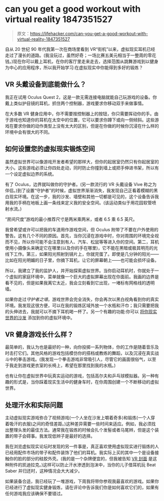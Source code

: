 # can you get a good workout with virtual reality 1847351527

> 原文：<https://lifehacker.com/can-you-get-a-good-workout-with-virtual-reality-1847351527>

自从 20 世纪 90 年代我第一次在商场里看到 VR“街机”以来，虚拟现实耳机已经走过了漫长的道路。(我没玩过，虽然好奇；一场比赛五美元相当于一整周的零花钱。)现在你可以戴上耳机，在你的客厅里走来走去，选择范围从跳舞游戏到以健身为中心的应用程序，所以我开始学习:在虚拟现实中你能得到多好的锻炼？

## VR 头戴设备到底能做什么？

我正在试用 Oculus Quest 2，这是一款无需连接电脑就能自己玩游戏的设备。你戴上类似护目镜的耳机，抓住两个控制器，游戏要求你移动双手来做事情。



在大多数 VR 健身应用中，你不需要按控制器上的按钮，你只需要挥动你的手。由于游戏也知道你的耳机在太空中的位置，它可以要求你蹲下或向一侧倾斜。这些游戏在要求你做的动作类型上没有太大的区别，但是在你做的时候你沉浸在什么样的环境中会有很大的不同。

## 如何设置您的虚拟现实锻炼空间

虽然虚拟世界可以像游戏开发者希望的那样大，但你的起居室仍然只有你起居室的大小。这些游戏必须让你四处走动，同时防止你撞到墙上或把手伸进书架，所以有一个设定虚拟边界的系统。

有了 Oculus，边界就叫做你的守护者。(另一款流行的 VR 头戴设备 Vive 称之为伴侣。)到了设置“守护者”的时候，虚拟世界渐渐消失，我发现自己正看着模糊的黑白现实环境。在这一步，我的沙发、墙壁和其他一切都是可见的，这个设备告诉我用我的手柄在地板上画一条线来定义我的安全空间。(该运动类似于用花园软管喷射水流。)

“房间尺度”游戏的最小推荐尺寸是两米乘两米，或者 6.5 乘 6.5 英尺。



我曾希望或许可以把我的车道用作游戏空间，但 Oculus 附带了不要在户外使用的警告。这有几个不同的原因。首先，当你沉浸在游戏中时，你对周围的环境完全视而不见，所以你可能不会注意到有人、汽车、松鼠等等进入你的空间。第二，耳机使用小摄像头来确定它在哪里(以及你的手在哪里)，它不能在黑暗或极其明亮的光线下工作。第三，如果阳光照射到镜片上，你就完蛋了。即使是几分钟的阳光——比如在阳光明媚的日子里，你摘下耳机，让它的屏幕朝上——也可能会损坏设备。

所以，我建立了我的监护人，并开始探索虚拟世界。当你启动耳机时，你就处于一个虚拟的家庭环境中，菜单就像一个巨大的虚拟屏幕出现在你面前。我画的边界是看不见的，但是如果我离它太近，我会立刻看到它出现，一堵标有网格线的透明墙。

如果你走过*守护者之墙*，游戏世界会完全消失，你会再次以黑白视角看到你的真实环境。我发现这很方便，可以在我的锻炼区域外放一个水瓶和汗巾；我只需要把我的头伸进去，我就可以不摘下耳机喝一杯了。另一个有趣的功能:你可以 [将你现实世界的沙发](https://gizmodo.com/the-oculus-quest-will-now-let-you-mark-your-real-couch-1846344207) 添加到你的虚拟环境中。

## VR 健身游戏长什么样？

最简单的，我认为也是最好的一种，向你投掷一系列物体，你的工作是随着音乐及时击打它们。其他风格的游戏包括模仿你的搭档或教练的舞蹈，以及沉浸在真实战斗中的拳击游戏。(我发现一个拳击游戏非常吸引人，尽管它的画面很俗气，以至于我走到游戏更衣室的长椅上，希望在那里找到我的水瓶。)



也有让你在虚拟世界中玩真实运动的游戏，包括高尔夫和乒乓球模拟器。另一种有趣的形式是，当你踩着现实生活中的健身车时，在你周围创建一个不断移动的虚拟世界。

## 处理汗水和实际问题

主动虚拟现实游戏弥合了视频游戏(一个人坐在沙发上嚼着奇多)和锻炼(一个人穿着吸汗的衣服)之间的奇怪差距。)这种差异需要一些时间来适应。例如，我必须找出整理头发的最佳方法。通常我在锻炼的时候会扎个发髻或者马尾辫，但是这个装置的带子会碍事。我发现低辫子是最好的选择。

我在浏览虚拟现实论坛时发现的另一件事是，真正喜欢使用虚拟现实进行锻炼的人已经用配件市场的带子和配件装饰了他们的耳机。我实际上买的其中一个是设备接触你的脸的部分的硅胶外壳。(我的是一个杂牌便宜的，但我被告知 [VR 封面](https://vrcover.com) 是这种附件的凯迪拉克。)这样可以防止汗水渗透到泡沫中，当你的儿子借耳机玩 Beat Saber 并归还时，这种情况会大大减少。

如果装备合适，我已经玩了一堆游戏，下周我将带你参观我最喜欢的游戏。如果你已经进行了虚拟现实健身锻炼，请在评论中告诉我们你是如何喜欢它们的，如果有任何游戏我应该确保不要错过。

